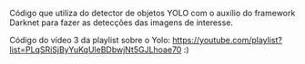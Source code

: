 Código que utiliza do detector de objetos YOLO com o auxílio do framework Darknet para fazer as detecções das imagens de interesse.

Código do vídeo 3 da playlist sobre o Yolo: https://youtube.com/playlist?list=PLqSRiSjByYuKqUleBDbwjNt5GJLhoae70 :)